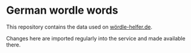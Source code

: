 # German wordle words

This repository contains the data used on [wördle-helfer.de](https://www.wördle-helfer.de).

Changes here are imported regularly into the service and made available there.

